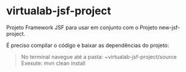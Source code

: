 # virtualab-jsf-project
Projeto Framework JSF para usar em conjunto com o Projeto new-jsf-project.

É preciso compilar o código e baixar as dependências do projeto:
> No terminal navegue até a pasta: ~virtualab-jsf-project/source
> Exexute: mvn clean install
